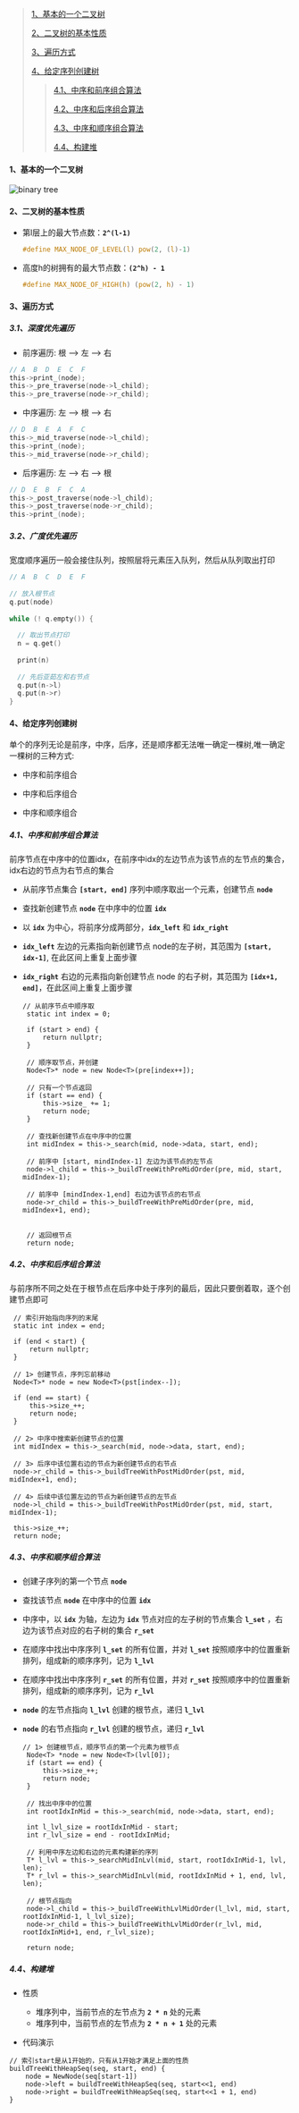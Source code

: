 > [1、基本的一个二叉树](#1)
>
> [2、二叉树的基本性质](#2)
>
> [3、遍历方式](#3)
>
> [4、给定序列创建树](#4)
> 
> > [4.1、中序和前序组合算法](#4.1)
> > 
> > [4.2、中序和后序组合算法](#4.2)
> > 
> > [4.3、中序和顺序组合算法](#4.3)
> > 
> > [4.4、构建堆](#4.4)
> 



<h4 id='1'> 1、基本的一个二叉树 </h4>

![binary tree](https://github.com/DingKingTim/datastructure/blob/master/tree/media/base_binarytree.jpeg)



<h4 id='2'> 2、二叉树的基本性质 </h4>

- 第l层上的最大节点数：**`2^(l-1)`**

   ```c
   #define MAX_NODE_OF_LEVEL(l) pow(2, (l)-1)
   ```

- 高度h的树拥有的最大节点数：**`(2^h) - 1`**

  ```c
  #define MAX_NODE_OF_HIGH(h) (pow(2, h) - 1)
  ```

<h4 id='3'> 3、遍历方式 </h4>

<h5 id='3.1'> 3.1、深度优先遍历 </h5>

   - 前序遍历: 根 --> 左 --> 右
   
   ```c
   // A  B  D  E  C  F
   this->print_(node);
   this->_pre_traverse(node->l_child);
   this->_pre_traverse(node->r_child);
   ```
   
   - 中序遍历: 左 --> 根 --> 右
   
   ```c
   // D  B  E  A  F  C
   this->_mid_traverse(node->l_child);
   this->print_(node);
   this->_mid_traverse(node->r_child);
   ```
   
   - 后序遍历: 左 --> 右 --> 根
   
   ```c
   // D  E  B  F  C  A
   this->_post_traverse(node->l_child);
   this->_post_traverse(node->r_child);
   this->print_(node);
   ```
    
<h5 id='3.2'> 3.2、广度优先遍历 </h5>

宽度顺序遍历一般会接住队列，按照层将元素压入队列，然后从队列取出打印
    
```c
// A  B  C  D  E  F
    
// 放入根节点
q.put(node)
    
while (! q.empty()) {
    
  // 取出节点打印
  n = q.get()
  
  print(n)
    
  // 先后亚茹左和右节点
  q.put(n->l)
  q.put(n->r)
}
```
    
<h4 id='4'> 4、给定序列创建树 </h4>

单个的序列无论是前序，中序，后序，还是顺序都无法唯一确定一棵树,唯一确定一棵树的三种方式:

- 中序和前序组合
   
- 中序和后序组合
   
- 中序和顺序组合
   
<h5 id='4.1'> 4.1、中序和前序组合算法 </h5>
 
前序节点在中序中的位置idx，在前序中idx的左边节点为该节点的左节点的集合，idx右边的节点为右节点的集合
 
- 从前序节点集合 **`[start, end]`** 序列中顺序取出一个元素，创建节点 **`node`**
- 查找新创建节点 **`node`** 在中序中的位置 **`idx`**
- 以 **`idx`** 为中心，将前序分成两部分，**`idx_left`** 和 **`idx_right`**
- **`idx_left`** 左边的元素指向新创建节点 node的左子树，其范围为 **`[start, idx-1]`**, 在此区间上重复上面步骤
- **`idx_right`** 右边的元素指向新创建节点 node 的右子树，其范围为 **`[idx+1, end]`**，在此区间上重复上面步骤
   
   ```
   // 从前序节点中顺序取
    static int index = 0;

    if (start > end) {
        return nullptr;
    }
    
    // 顺序取节点，并创建
    Node<T>* node = new Node<T>(pre[index++]);
    
    // 只有一个节点返回
    if (start == end) {
        this->size_ += 1;
        return node;
    }
    
    // 查找新创建节点在中序中的位置
    int midIndex = this->_search(mid, node->data, start, end);
    
    // 前序中 [start, mindIndex-1] 左边为该节点的左节点
    node->l_child = this->_buildTreeWithPreMidOrder(pre, mid, start, midIndex-1);
    
    // 前序中 [mindIndex-1,end] 右边为该节点的右节点
    node->r_child = this->_buildTreeWithPreMidOrder(pre, mid, midIndex+1, end);


    // 返回根节点
    return node;
   ```

<h5 id='4.2'> 4.2、中序和后序组合算法 </h5>

与前序所不同之处在于根节点在后序中处于序列的最后，因此只要倒着取，逐个创建节点即可

   ```
    // 索引开始指向序列的末尾
    static int index = end;

    if (end < start) {
        return nullptr;
    }

    // 1> 创建节点，序列忘前移动
    Node<T>* node = new Node<T>(pst[index--]);

    if (end == start) {
        this->size_++;
        return node;
    }

    // 2> 中序中搜索新创建节点的位置
    int midIndex = this->_search(mid, node->data, start, end);

    // 3> 后序中该位置右边的节点为新创建节点的右节点
    node->r_child = this->_buildTreeWithPostMidOrder(pst, mid, midIndex+1, end);

    // 4> 后续中该位置左边的节点为新创建节点的左节点
    node->l_child = this->_buildTreeWithPostMidOrder(pst, mid, start, midIndex-1);

    this->size_++;
    return node;
   ```

<h5 id='4.3'> 4.3、中序和顺序组合算法 </h5>

- 创建子序列的第一个节点 **`node`**
- 查找该节点 **`node`** 在中序中的位置 **`idx`**
- 中序中，以 **`idx`** 为轴，左边为 **`idx`** 节点对应的左子树的节点集合 **`l_set`** ，右边为该节点对应的右子树的集合 **`r_set`**
- 在顺序中找出中序序列 **`l_set`** 的所有位置，并对 **`l_set`** 按照顺序中的位置重新排列，组成新的顺序序列，记为 **`l_lvl`**
- 在顺序中找出中序序列 **`r_set`** 的所有位置，并对 **`r_set`** 按照顺序中的位置重新排列，组成新的顺序序列，记为 **`r_lvl`**
- **`node`** 的左节点指向 **`l_lvl`** 创建的根节点，递归 **`l_lvl`**
- **`node`** 的右节点指向 **`r_lvl`** 创建的根节点，递归 **`r_lvl`**
   
   ```
   // 1> 创建根节点，顺序节点的第一个元素为根节点
    Node<T> *node = new Node<T>(lvl[0]);
    if (start == end) {
        this->size_++;
        return node;
    }
    
    // 找出中序中的位置
    int rootIdxInMid = this->_search(mid, node->data, start, end);

    int l_lvl_size = rootIdxInMid - start;
    int r_lvl_size = end - rootIdxInMid;

    // 利用中序左边和右边的元素构建新的序列
    T* l_lvl = this->_searchMidInLvl(mid, start, rootIdxInMid-1, lvl, len);
    T* r_lvl = this->_searchMidInLvl(mid, rootIdxInMid + 1, end, lvl, len);
    
    // 根节点指向
    node->l_child = this->_buildTreeWithLvlMidOrder(l_lvl, mid, start, rootIdxInMid-1, l_lvl_size);
    node->r_child = this->_buildTreeWithLvlMidOrder(r_lvl, mid, rootIdxInMid+1, end, r_lvl_size);
     
    return node;
   ```
   
<h5 id='4.4'> 4.4、构建堆 </h5>

- 性质

	- 堆序列中，当前节点的左节点为 **`2 * n`** 处的元素
	- 堆序列中，当前节点的左节点为 **`2 * n + 1`** 处的元素
	
- 代码演示

```
// 索引start是从1开始的，只有从1开始才满足上面的性质
buildTreeWithHeapSeq(seq, start, end) {
	node = NewNode(seq[start-1])
	node->left = buildTreeWithHeapSeq(seq, start<<1, end)
	node->right = buildTreeWithHeapSeq(seq, start<<1 + 1, end)
}
```


